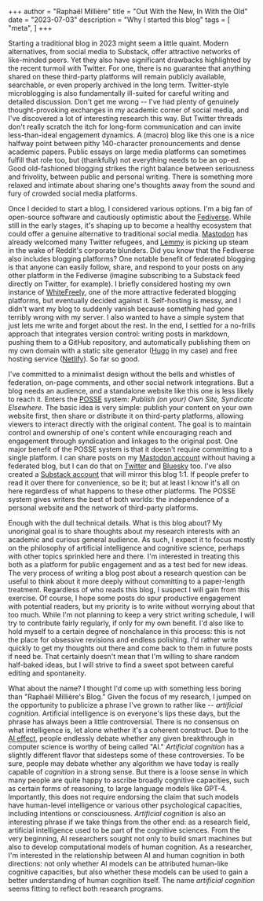 +++
author = "Raphaël Millière"
title = "Out With the New, In With the Old"
date = "2023-07-03"
description = "Why I started this blog"
tags = [
    "meta",
]
+++

Starting a traditional blog in 2023 might seem a little quaint. Modern alternatives, from social media to Substack, offer attractive networks of like-minded peers. Yet they also have significant drawbacks highlighted by the recent turmoil with Twitter. For one, there is no guarantee that anything shared on these third-party platforms will remain publicly available, searchable, or even properly archived in the long term. Twitter-style microblogging is also fundamentally ill-suited for careful writing and detailed discussion. Don't get me wrong -- I've had plenty of genuinely thought-provoking exchanges in my academic corner of social media, and I've discovered a lot of interesting research this way. But Twitter threads don't really scratch the itch for long-form communication and can invite less-than-ideal engagement dynamics. A (macro) blog like this one is a nice halfway point between pithy 140-character pronouncements and dense academic papers. Public essays on large media platforms can sometimes fulfill that role too, but (thankfully) not everything needs to be an op-ed. Good old-fashioned blogging strikes the right balance between seriousness and frivolity, between public and personal writing. There is something more relaxed and intimate about sharing one's thoughts away from the sound and fury of crowded social media platforms.

Once I decided to start a blog, I considered various options. I'm a big fan of open-source software and cautiously optimistic about the [Fediverse](https://en.wikipedia.org/wiki/Fediverse). While still in the early stages, it's shaping up to become a healthy ecosystem that could offer a genuine alternative to traditional social media. [Mastodon](https://joinmastodon.org/) has already welcomed many Twitter refugees, and [Lemmy](https://join-lemmy.org/) is picking up steam in the wake of Reddit's corporate blunders. Did you know that the Fediverse also includes blogging platforms? One notable benefit of federated blogging is that anyone can easily follow, share, and respond to your posts on any other platform in the Fediverse (imagine subscribing to a Substack feed directly on Twitter, for example). I briefly considered hosting my own instance of [WhiteFreely](https://writefreely.org/), one of the more attractive federated blogging platforms, but eventually decided against it. Self-hosting is messy, and I didn't want my blog to suddenly vanish because something had gone terribly wrong with my server. I also wanted to have a simple system that just lets me write and forget about the rest. In the end, I settled for a no-frills approach that integrates version control: writing posts in markdown, pushing them to a GitHub repository, and automatically publishing them on my own domain with a static site generator ([Hugo](https://gohugo.io/) in my case) and free hosting service ([Netlify](https://www.netlify.com/)). So far so good.

I've committed to a minimalist design without the bells and whistles of federation, on-page comments, and other social network integrations. But a blog needs an audience, and a standalone website like this one is less likely to reach it. Enters the [POSSE](https://indieweb.org/POSSE) system: *Publish (on your) Own Site, Syndicate Elsewhere*. The basic idea is very simple: publish your content on your own website first, then share or distribute it on third-party platforms, allowing viewers to interact directly with the original content. The goal is to maintain control and ownership of one's content while encouraging reach and engagement through syndication and linkages to the original post. One major benefit of the POSSE system is that it doesn't require committing to a single platform. I can share posts on my [Mastodon account](https://sigmoid.social/@raphaelmilliere) without having a federated blog, but I can do that on [Twitter](https://twitter.com/raphaelmilliere) and [Bluesky](https://bsky.app/profile/raphaelmilliere.com) too. I've also created a [Substack account](https://artificialcognition.substack.com/) that will mirror this blog 1:1. If people prefer to read it over there for convenience, so be it; but at least I know it's all on here regardless of what happens to these other platforms. The POSSE system gives writers the best of both worlds: the independence of a personal website and the network of third-party platforms.

Enough with the dull technical details. What is this blog about? My unoriginal goal is to share thoughts about my research interests with an academic and curious general audience. As such, I expect it to focus mostly on the philosophy of artificial intelligence and cognitive science, perhaps with other topics sprinkled here and there. I'm interested in treating this both as a platform for public engagement and as a test bed for new ideas. The very process of writing a blog post about a research question can be useful to think about it more deeply without committing to a paper-length treatment. Regardless of who reads this blog, I suspect I will gain from this exercise. Of course, I hope some posts do spur productive engagement with potential readers, but my priority is to write without worrying about that too much. While I'm not planning to keep a very strict writing schedule, I will try to contribute fairly regularly, if only for my own benefit. I'd also like to hold myself to a certain degree of nonchalance in this process: this is not the place for obsessive revisions and endless polishing. I'd rather write quickly to get my thoughts out there and come back to them in future posts if need be. That certainly doesn't mean that I'm willing to share random half-baked ideas, but I will strive to find a sweet spot between careful editing and spontaneity.

What about the name? I thought I'd come up with something less boring than "Raphaël Millière's Blog." Given the focus of my research, I jumped on the opportunity to publicize a phrase I've grown to rather like -- *artificial cognition*. Artificial intelligence is on everyone's lips these days, but the phrase has always been a little controversial. There is no consensus on what intelligence is, let alone whether it's a coherent construct. Due to the [AI effect](https://en.wikipedia.org/wiki/AI_effect), people endlessly debate whether any given breakthrough in computer science is worthy of being called "AI." *Artificial cognition* has a slightly different flavor that sidesteps some of these controversies. To be sure, people may debate whether any algorithm we have today is really capable of *cognition* in a strong sense. But there is a loose sense in which many people are quite happy to ascribe broadly cognitive capacities, such as certain forms of reasoning, to large language models like GPT-4. Importantly, this does not require endorsing the claim that such models have human-level intelligence or various other psychological capacities, including intentions or consciousness. *Artificial cognition* is also an interesting phrase if we take things from the other end: as a research field, artificial intelligence used to be part of the cognitive sciences. From the very beginning, AI researchers sought not only to build smart machines but also to develop computational models of human cognition. As a researcher, I'm interested in the relationship between AI and human cognition in both directions: not only whether AI models can be attributed human-like cognitive capacities, but also whether these models can be used to gain a better understanding of human cognition itself. The name *artificial cognition* seems fitting to reflect both research programs.